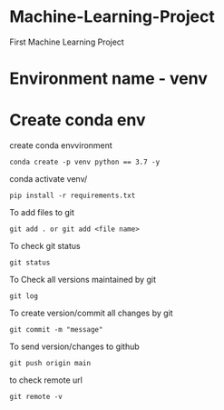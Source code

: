 # Machine-Learning-Project
First Machine Learning Project
# Environment name  - venv

# Create conda env
create conda envvironment
```
conda create -p venv python == 3.7 -y
```
conda activate venv/
```
pip install -r requirements.txt
```
To add files to git
```
git add . or git add <file name>
```
To check git status
```
git status
```
To Check all versions maintained by git
```
git log
```
To create version/commit all changes by git
```
git commit -m "message"
```
To send version/changes to github
```
git push origin main
```
to check remote url
```
git remote -v